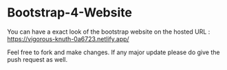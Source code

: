 # Bootstrap-4-Website

You can have a exact look of the bootstrap website on the hosted URL : https://vigorous-knuth-0a6723.netlify.app/

Feel free to fork and make changes. If any major update please do give the push request as well. 
